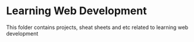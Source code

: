 <h1> Learning Web Development </h1>
<p> This folder contains projects, sheat sheets and etc related to learning web development </p>